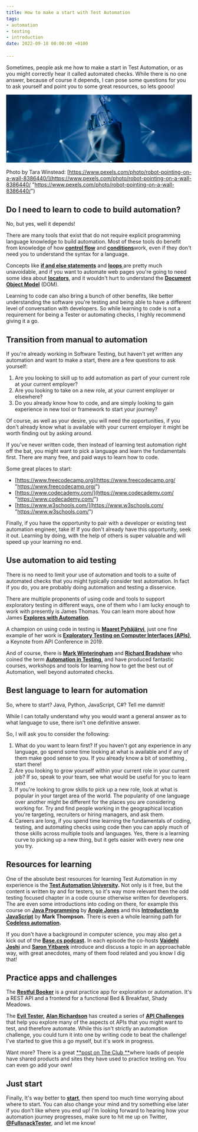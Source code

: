 ```yaml
---
title: How to make a start with Test Automation
tags:
- automation
- testing
- introduction
date: 2022-09-18 00:00:00 +0100

---
```

Sometimes, people ask me how to make a start in Test Automation, or as you might correctly hear it called automated checks. While there is no one answer, because of course it depends, I can pose some questions for you to ask yourself and point you to some great resources, so lets goooo!

![](/uploads/pexels-tara-winstead-8386440-edit.jpg)

Photo by Tara Winstead: [https://www.pexels.com/photo/robot-pointing-on-a-wall-8386440/](https://www.pexels.com/photo/robot-pointing-on-a-wall-8386440/ "https://www.pexels.com/photo/robot-pointing-on-a-wall-8386440/")

## Do I need to learn to code to build automation?

No, but yes, well it depends!

There are many tools that exist that do not require explicit programming language knowledge to build automation. Most of these tools do benefit from knowledge of how [**control flow**](https://developer.mozilla.org/en-US/docs/Glossary/Control_flow) and [**conditions**]( "https://developer.mozilla.org/en-US/docs/Glossary/Conditional")work, even if they don't need you to understand the syntax for a language.

Concepts like [**if and else statements**](https://developer.mozilla.org/en-US/docs/Web/JavaScript/Guide/Control_flow_and_error_handling#if...else_statement) and [**loops** ](https://developer.mozilla.org/en-US/docs/Web/JavaScript/Guide/Loops_and_iteration)are pretty much unavoidable, and if you want to automate web pages you're going to need some idea about [**locators**](https://www.selenium.dev/documentation/webdriver/elements/finders/), and it wouldn't hurt to understand the [**Document Object Model**](https://developer.mozilla.org/en-US/docs/Web/API/Document_Object_Model/Introduction) (DOM).

Learning to code can also bring a bunch of other benefits, like better understanding the software you're testing and being able to have a different level of conversation with developers. So while learning to code is not a requirement for being a Tester or automating checks, I highly recommend giving it a go.

## Transition from manual to automation

If you're already working in Software Testing, but haven't yet written any automation and want to make a start, there are a few questions to ask yourself:

1. Are you looking to skill up to add automation as part of your current role at your current employer?
2. Are you looking to take on a new role, at your current employer or elsewhere?
3. Do you already know how to code, and are simply looking to gain experience in new tool or framework to start your journey?

Of course, as well as your desire, you will need the opportunities, if you don't already know what is available with your current employer it might be worth finding out by asking around.

If you've never written code, then instead of learning test automation right off the bat, you might want to pick a language and learn the fundamentals first. There are many free, and paid ways to learn how to code.

Some great places to start:

* [https://www.freecodecamp.org](https://www.freecodecamp.org/ "https://www.freecodecamp.org/")
* [https://www.codecademy.com/](https://www.codecademy.com/ "https://www.codecademy.com/")
* [https://www.w3schools.com/](https://www.w3schools.com/ "https://www.w3schools.com/")

Finally, if you have the opportunity to pair with a developer or existing test automation engineer, take it! If you don't already have this opportunity, seek it out. Learning by doing, with the help of others is super valuable and will speed up your learning no end.

## Use automation to aid testing

There is no need to limit your use of automation and tools to a suite of automated checks that you might typically consider test automation. In fact if you do, you are probably doing automation and testing a disservice.

There are multiple proponents of using code and tools to support exploratory testing in different ways, one of them who I am lucky enough to work with presently is James Thomas. You can learn more about how James [**Explores with Automation**](https://www.ministryoftesting.com/dojo/series/meetups/lessons/exploring-with-automation-with-james-thomas).

A champion on using code in testing is [**Maaret Pyhäjärvi**](https://twitter.com/maaretp), just one fine example of her work is [**Exploratory Testing on Computer Interfaces (APIs)**](https://youtu.be/CjS3wVXQt34), a Keynote from API Conference in 2019.

And of course, there is [**Mark Winteringham**](https://twitter.com/2bittester) and [**Richard Bradshaw**](https://twitter.com/FriendlyTester) who coined the term [**Automation in Testing**](https://automationintesting.com/)**,** and have produced fantastic courses, workshops and tools for learning how to get the best out of Automation, well beyond automated checks.

## Best language to learn for automation

So, where to start? Java, Python, JavaScript, C#? Tell me damnit!

While I can totally understand why you would want a general answer as to what language to use, there isn't one definitive answer.

So, I will ask you to consider the following:

1. What do you want to learn first? If you haven't got any experience in any language, go spend some time looking at what is available and if any of them make good sense to you. If you already know a bit of something , start there!
2. Are you looking to grow yourself within your current role in your current job? If so, speak to your team, see what would be useful for you to learn next
3. If you're looking to grow skills to pick up a new role, look at what is popular in your target area of the world. The popularity of one language over another might be different for the places you are considering working for. Try and find people working in the geographical location you're targeting, recruiters or hiring managers, and ask them.
4. Careers are long, if you spend time learning the fundamentals of coding, testing, and automating checks using code then you can apply much of those skills across multiple tools and languages. Yes, there is a learning curve to picking up a new thing, but it gets easier with every new one you try.

## Resources for learning

One of the absolute best resources for learning Test Automation in my experience is the [**Test Automation University**](https://testautomationu.applitools.com/)**.** Not only is it free, but the content is written by and for testers, so it's way more relevant then the odd testing focused chapter in a code course otherwise written for developers. The are even some introductions into coding on there, for example this course on [**Java Programming**](https://testautomationu.applitools.com/java-programming-course/) by [**Angie Jones**](https://twitter.com/techgirl1908) and this [**Introduction to JavaScript**](https://testautomationu.applitools.com/javascript-tutorial/) by **Mark Thompson.** There is even a whole learning path for [**Codeless automation**](https://testautomationu.applitools.com/learningpaths.html?id=codeless-path)**.**

If you don't have a background in computer science, you may also get a kick out of the [**Base.cs podcast**]()**.** In each episode the co-hosts [**Vaidehi Joshi**]() and [**Saron Yitbarek**]() introduce and discuss a topic in an approachable way, with great anecdotes, many of them food related and you know I dig that!

## Practice apps and challenges

The [**Restful Booker**](https://automationintesting.online/#/) is a great practice app for exploration or automation. It's a REST API and a frontend for a functional Bed & Breakfast, Shady Meadows.

The [**Evil Tester,**](https://www.eviltester.com/) [**Alan Richardson**](https://twitter.com/eviltester) has created a series of [**API Challenges**]() that help you explore many of the aspects ot APIs that you might want to test, and therefore automate. While this isn't strictly an automation challenge, you could turn it into one by writing code to beat the challenge! I've started to give this a go myself, but it's work in progress.

Want more? There is a great [**post on The Club **](https://club.ministryoftesting.com/t/products-and-sites-to-practice-testing-on/1242)where loads of people have shared products and sites they have used to practice testing on. You can even go add your own!

## Just start

Finally, It's way better to [**start**](https://www.dowen.me.uk/Automation-Just-do-it!/), then spend too much time worrying about where to start. You can also change your mind and try something else later if you don't like where you end up! I'm looking forward to hearing how your automation journey progresses, make sure to hit me up on Twitter, [**@FullsnackTester**](https://twitter.com/FullSnackTester), and let me know!